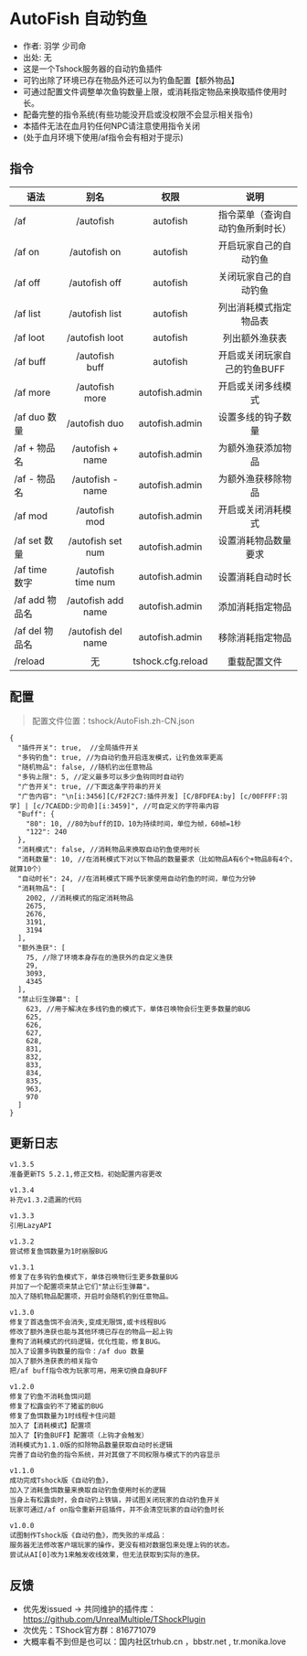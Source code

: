 # AutoFish 自动钓鱼

- 作者: 羽学 少司命
- 出处: 无
- 这是一个Tshock服务器的自动钓鱼插件
- 可钓出除了环境已存在物品外还可以为钓鱼配置【额外物品】
- 可通过配置文件调整单次鱼钩数量上限，或消耗指定物品来换取插件使用时长。
- 配备完整的指令系统(有些功能没开启或没权限不会显示相关指令)
- 本插件无法在血月钓任何NPC请注意使用指令关闭
- (处于血月环境下使用/af指令会有相对于提示)

## 指令

| 语法          |         别名         |                         权限                        |        说明        |
| ----------- | :----------------: | :-----------------------------------------------: | :--------------: |
| /af         |      /autofish     |                      autofish                     | 指令菜单（查询自动钓鱼所剩时长） |
| /af on      |    /autofish on    |                      autofish                     |    开启玩家自己的自动钓鱼   |
| /af off     |    /autofish off   |                      autofish                     |    关闭玩家自己的自动钓鱼   |
| /af list    |   /autofish list   |                      autofish                     |    列出消耗模式指定物品表   |
| /af loot    |   /autofish loot   |                      autofish                     |      列出额外渔获表     |
| /af buff    |   /autofish buff   |                      autofish                     | 开启或关闭玩家自己的钓鱼BUFF |
| /af more    |   /autofish more   |           autofish.admin          |     开启或关闭多线模式    |
| /af duo 数量  |    /autofish duo   |           autofish.admin          |     设置多线的钩子数量    |
| /af + 物品名   |  /autofish + name  |           autofish.admin          |     为额外渔获添加物品    |
| /af - 物品名   |  /autofish - name  |           autofish.admin          |     为额外渔获移除物品    |
| /af mod     |    /autofish mod   |           autofish.admin          |     开启或关闭消耗模式    |
| /af set 数量  |  /autofish set num |           autofish.admin          |    设置消耗物品数量要求    |
| /af time 数字 | /autofish time num |           autofish.admin          |     设置消耗自动时长     |
| /af add 物品名 | /autofish add name |           autofish.admin          |     添加消耗指定物品     |
| /af del 物品名 | /autofish del name |           autofish.admin          |     移除消耗指定物品     |
| /reload     |          无         | tshock.cfg.reload |      重载配置文件      |

## 配置

> 配置文件位置：tshock/AutoFish.zh-CN.json

```json5
{
  "插件开关": true,  //全局插件开关
  "多钩钓鱼": true, //为自动钓鱼开启连发模式，让钓鱼效率更高
  "随机物品": false, //随机钓出任意物品
  "多钩上限": 5, //定义最多可以多少鱼钩同时自动钓
  "广告开关": true, //下面这条字符串的开关
  "广告内容": "\n[i:3456][C/F2F2C7:插件开发] [C/BFDFEA:by] [c/00FFFF:羽学] | [c/7CAEDD:少司命][i:3459]", //可自定义的字符串内容
  "Buff": {
    "80": 10, //80为buff的ID，10为持续时间，单位为帧，60帧=1秒
    "122": 240
  },
  "消耗模式": false, //消耗物品来换取自动钓鱼使用时长
  "消耗数量": 10, //在消耗模式下对以下物品的数量要求（比如物品A有6个+物品B有4个，就算10个）
  "自动时长": 24, //在消耗模式下赐予玩家使用自动钓鱼的时间，单位为分钟
  "消耗物品": [
    2002, //消耗模式的指定消耗物品
    2675,
    2676,
    3191,
    3194
  ],
  "额外渔获": [
    75, //除了环境本身存在的渔获外的自定义渔获
    29,
    3093,
    4345
  ],
  "禁止衍生弹幕": [
    623, //用于解决在多线钓鱼的模式下，单体召唤物会衍生更多数量的BUG
    625,
    626,
    627,
    628,
    831,
    832,
    833,
    834,
    835,
    963,
    970
  ]
}
```

## 更新日志

```
v1.3.5
准备更新TS 5.2.1,修正文档，初始配置内容更改

v1.3.4
补充v1.3.2遗漏的代码

v1.3.3
引用LazyAPI

v1.3.2
尝试修复鱼饵数量为1时崩服BUG

v1.3.1
修复了在多钩钓鱼模式下，单体召唤物衍生更多数量BUG
并加了一个配置项来禁止它们"禁止衍生弹幕"。
加入了随机物品配置项，开启时会随机钓到任意物品。

v1.3.0
修复了首选鱼饵不会消失,变成无限饵,或卡线程BUG
修改了额外渔获也能与其他环境已存在的物品一起上钩
重构了消耗模式的代码逻辑，优化性能，修复BUG。
加入了设置多钩数量的指令：/af duo 数量
加入了额外渔获表的相关指令
把/af buff指令改为玩家可用，用来切换自身BUFF

v1.2.0
修复了钓鱼不消耗鱼饵问题
修复了松露虫钓不了猪鲨的BUG
修复了鱼饵数量为1时线程卡住问题
加入了【消耗模式】配置项
加入了【钓鱼BUFF】配置项（上钩才会触发）
消耗模式为1.1.0版的扣除物品数量获取自动时长逻辑
完善了自动钓鱼的指令系统，并对其做了不同权限与模式下的内容显示

v1.1.0
成功完成Tshock版《自动钓鱼》，
加入了消耗鱼饵数量来换取自动钓鱼使用时长的逻辑
当身上有松露虫时，会自动钓上铁镐，并试图关闭玩家的自动钓鱼开关
玩家可通过/af on指令重新开启插件，并不会清空玩家的自动钓鱼时长

v1.0.0
试图制作Tshock版《自动钓鱼》，而失败的半成品：
服务器无法修改客户端玩家的操作，更没有相对数据包来处理上钩的状态。
尝试从AI[0]改为1来触发收线效果，但无法获取到实际的渔获。

```

## 反馈

- 优先发issued -> 共同维护的插件库：https://github.com/UnrealMultiple/TShockPlugin
- 次优先：TShock官方群：816771079
- 大概率看不到但是也可以：国内社区trhub.cn ，bbstr.net , tr.monika.love
